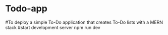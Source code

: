 # Todo-app
#To deploy a simple To-Do application that creates To-Do lists with a MERN stack
#start development server
npm run dev
